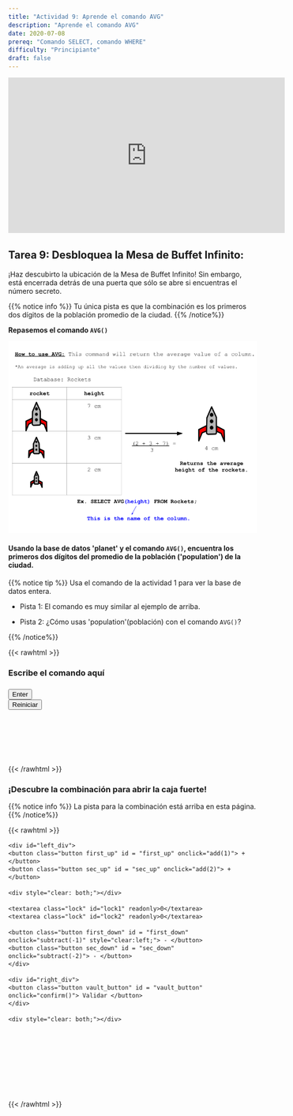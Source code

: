 ```yaml
---
title: "Actividad 9: Aprende el comando AVG"
description: "Aprende el comando AVG"
date: 2020-07-08
prereq: "Comando SELECT, comando WHERE"
difficulty: "Principiante"
draft: false
---
```

<!-- Links for javascript and CSS needed for drop down logic -->
<link rel="stylesheet" href="../default/_default.css" type="text/css"></link>
<link rel="stylesheet" href="../default/_type.css" type="text/css"></link>
<script type="text/javascript" src="../default/_default.js"></script>
<script type="text/javascript" src="../default/_type.js"></script>
<script type="text/javascript" src="../default/alasql.js"></script>
<script type="text/javascript" src="../default/db.js"></script>

<script type="text/javascript" src="_activity9.js"></script>
<link rel="stylesheet" href="_activity9.css" type="text/css"></link>

<p style="text-align: center;"><iframe width="560" height="315" src="https://www.youtube.com/embed/XLm2T6XBltg" title="YouTube video player" frameborder="0" allow="accelerometer; autoplay; clipboard-write; encrypted-media; gyroscope; picture-in-picture" allowfullscreen></iframe></p>


## Tarea 9: Desbloquea la Mesa de Buffet Infinito:

¡Haz descubirto la ubicación de la Mesa de Buffet Infinito! Sin embargo, está encerrada detrás de una puerta que sólo se abre si encuentras el número secreto.

{{% notice info %}}
Tu única pista es que la combinación es los primeros dos dígitos de la población promedio de la ciudad.
{{% /notice%}}

**Repasemos el comando `AVG()`**

![Explain](assets/AVG.png)

#### Usando la base de datos 'planet' y el comando `AVG()`, encuentra los primeros dos dígitos del promedio de la población ('population') de la ciudad.
{{% notice tip %}}
Usa el comando de la actividad 1 para ver la base de datos entera.

* Pista 1: El comando es muy similar al ejemplo de arriba.

* Pista 2: ¿Cómo usas 'population'(población) con el comando `AVG()`?

{{% /notice%}}
<!-- SQL Type In Activity -->

{{< rawhtml >}}
  <div class="content_scaler">
    <div class="terminal_div" id="terminal_div">
      <div class = "outer">
        <h3 id = "commands" contenteditable="true" onclick="placeholder()">Escribe el comando aquí</h3>
      </div>
      <div class = "prev">
        <h3 id = "prev"></h3>
      </div>
      <div style="clear: both;"></div> 
      <button class="button button1" onclick="sql()"> Enter </button>
      <div style="clear: both;"></div> 
      <button class = "button reset" onclick="reset()">Reiniciar</button>
    </div> <!-- terminal_div -->
  </div> <!-- content_scaler -->
  <div style="clear: both;"></div> 
  <h1 class="error" id="sqlcommand" style="visibility:hidden"><strong>ERROR ENTRADA INVÁLIDA</strong></h1>
  <table id="table">
    <tr></tr>
  </table>
  <h4 id="story"></h4>

{{< /rawhtml >}}

### ¡Descubre la combinación para abrir la caja fuerte!
{{% notice info %}}
La pista para la combinación está arriba en esta página.
{{% /notice%}}

{{< rawhtml >}}

<div class="content_scaler">
  <div class="vault_div" id="vault_div">

    <div id="left_div">
    <button class="button first_up" id = "first_up" onclick="add(1)"> + </button>
    <button class="button sec_up" id = "sec_up" onclick="add(2)"> + </button> 
    
    <div style="clear: both;"></div> 
    
    <textarea class="lock" id="lock1" readonly>0</textarea>
    <textarea class="lock" id="lock2" readonly>0</textarea>
    
    <button class="button first_down" id = "first_down" onclick="subtract(-1)" style="clear:left;"> - </button>
    <button class="button sec_down" id = "sec_down" onclick="subtract(-2)"> - </button>
    </div>

    <div id="right_div">
    <button class="button vault_button" id = "vault_button" onclick="confirm()"> Validar </button>
    </div>
    
    <div style="clear: both;"></div> 

  </div> <!-- vault_div -->
</div> <!-- content_scaler -->

<br>

<h5 id="plot" style="visibility:hidden"> ¡Lo lograste, Explorador Espacial! Encontraste el Tótem Legendario del planeta de la Diversión: la Mesa de Buffet Infinito. </h5> 

<!-- Unhide the Infinite Buffet Table -->
<img id="buffet" alt="buffet" style="visibility:hidden"/>

<!-- Tells User to continue mission -->
<div class="resume_plot" id="resume_plot" style="visibility:hidden">
  <div class="alert">
    <span id="check">&#10003;</span>
    Completaste la tarea. Continúa con la siguiente misión.
  </div>
</div>

{{< /rawhtml >}}
